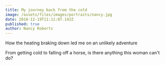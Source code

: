```yaml
---
title: My journey back from the cold
image: /assets/files/images/portraits/nancy.jpg
date: 2018-12-19T11:11:07.142Z
published: true
author: Nancy Roberts
---
```

How the heating braking down led me on an unlikely adventure

From getting cold to falling off a horse, is there anything this woman can't do?
